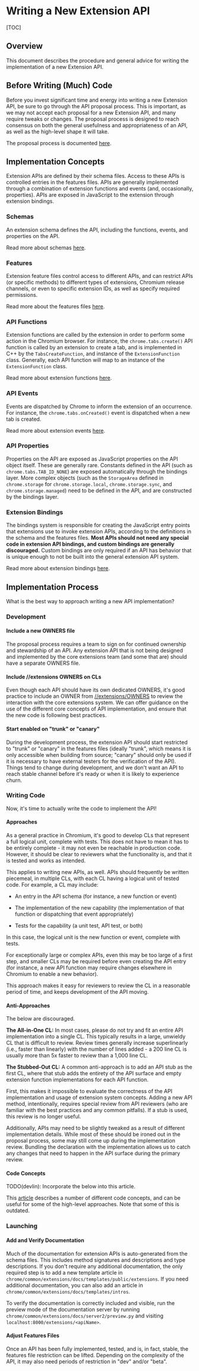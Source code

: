 # Writing a New Extension API

[TOC]

## Overview
This document describes the procedure and general advice for writing the
implementation of a new Extension API.

## Before Writing (Much) Code
Before you invest significant time and energy into writing a new Extension API,
be sure to go through the API proposal process.  This is important, as we may
not accept each proposal for a new Extension API, and many require tweaks or
changes.  The proposal process is designed to reach consensus on both the
general usefulness and appropriateness of an API, as well as the high-level
shape it will take.

The proposal process is documented [here](/extensions/docs/new_api_proposal.md).

## Implementation Concepts
Extension APIs are defined by their schema files.  Access to these APIs is
controlled entries in the features files.  APIs are generally implemented
through a combination of extension functions and events (and, occasionally,
properties).  APIs are exposed in JavaScript to the extension through extension
bindings.

### Schemas
An extension schema defines the API, including the functions, events, and
properties on the API.

Read more about schemas [here](/chrome/common/extensions/api/schemas.md).

### Features
Extension feature files control access to different APIs, and can restrict APIs
(or specific methods) to different types of extensions, Chromium release
channels, or even to specific extension IDs, as well as specify required
permissions.

Read more about the features files
[here](/chrome/common/extensions/api/_features.md).

### API Functions
Extension functions are called by the extension in order to perform some action
in the Chromium browser.  For instance, the `chrome.tabs.create()` API function
is called by an extension to create a tab, and is implemented in C++ by the
`TabsCreateFunction`, and instance of the `ExtensionFunction` class.  Generally,
each API function will map to an instance of the `ExtensionFunction` class.

Read more about extension functions [here](/extensions/docs/api_functions.md).

### API Events
Events are dispatched by Chrome to inform the extension of an occurrence.  For
instance, the `chrome.tabs.onCreated()` event is dispatched when a new tab is
created.

Read more about extension events [here](/extensions/docs/events.md).

### API Properties
Properties on the API are exposed as JavaScript properties on the API object
itself.  These are generally rare.  Constants defined in the API (such as
`chrome.tabs.TAB_ID_NONE`) are exposed automatically through the bindings layer.
More complex objects (such as the `StorageArea` defined in `chrome.storage` for
`chrome.storage.local`, `chrome.storage.sync`, and `chrome.storage.managed`)
need to be defined in the API, and are constructed by the bindings layer.

### Extension Bindings
The bindings system is responsible for creating the JavaScript entry points
that extensions use to invoke extension APIs, according to the definitions in
the schema and the features files.  **Most APIs should not need any special code
in extension API bindings, and custom bindings are generally discouraged.**
Custom bindings are only required if an API has behavior that is unique enough
to not be built into the general extension API system.

Read more about extension bindings [here](/extensions/renderer/bindings.md).

## Implementation Process
What is the best way to approach writing a new API implementation?

### Development
#### Include a new OWNERS file
The proposal process requires a team to sign on for continued ownership and
stewardship of an API.  Any extension API that is not being designed and
implemented by the core extensions team (and some that are) should have a
separate OWNERS file.

#### Include //extensions OWNERS on CLs
Even though each API should have its own dedicated OWNERS, it's good practice
to include an OWNER from [//extensions/OWNERS](/extensions/OWNERS) to review the
interaction with the core extensions system.  We can offer guidance on the use
of the different core concepts of API implementation, and ensure that the new
code is following best practices.

#### Start enabled on "trunk" or "canary"
During the development process, the extension API should start restricted to
"trunk" or "canary" in the features files (ideally "trunk", which means it is
only accessible when building from source; "canary" should only be used if it
is necessary to have external testers for the verification of the API).  Things
tend to change during development, and we don't want an API to reach stable
channel before it's ready or when it is likely to experience churn.

### Writing Code
Now, it's time to actually write the code to implement the API!

#### Approaches
As a general practice in Chromium, it's good to develop CLs that represent a
full logical unit, complete with tests.  This does not have to mean it has to
be entirely complete - it may not even be reachable in production code.
However, it should be clear to reviewers what the functionality is, and that it
is tested and works as intended.

This applies to writing new APIs, as well. APIs should frequently be written
piecemeal, in multiple CLs, with each CL having a logical unit of tested code.
For example, a CL may include:
* An entry in the API schema (for instance, a new function or event)

* The implementation of the new capability (the implementation of that function
  or dispatching that event appropriately)

* Tests for the capability (a unit test, API test, or both)

In this case, the logical unit is the new function or event, complete with tests.

For exceptionally large or complex APIs, even this may be too large of a first
step, and smaller CLs may be required before even creating the API entry (for
instance, a new API function may require changes elsewhere in Chromium to
enable a new behavior).

This approach makes it easy for reviewers to review the CL in a reasonable
period of time, and keeps development of the API moving.

#### Anti-Approaches
The below are discouraged.

**The All-in-One CL:**
In most cases, please do not try and fit an entire API implementation into a
single CL.  This typically results in a large, unwieldy CL that is difficult to
review.  Review times generally increase superlinearly (i.e., faster than
linearly) with the number of lines added - a 200 line CL is usually more than
5x faster to review than a 1,000 line CL.

**The Stubbed-Out CL:**
A common anti-approach is to add an API stub as the first CL, where that stub
adds the entirety of the API surface and empty extension function
implementations for each API function.

First, this makes it impossible to evaluate the correctness of the API
implementation and usage of extension system concepts.  Adding a new API
method, intentionally, requires special review from API reviewers (who are
familiar with the best practices and any common pitfalls).  If a stub is used,
this review is no longer useful.

Additionally, APIs may need to be slightly tweaked as a result of different
implementation details.  While most of these should be ironed out in the
proposal process, some may still come up during the implementation review.
Bundling the declaration with the implementation allows us to catch any changes
that need to happen in the API surface during the primary review.

#### Code Concepts
TODO(devlin): Incorporate the below into this article.

This [article](https://www.chromium.org/developers/design-documents/extensions/proposed-changes/creating-new-apis)
describes a number of different code concepts, and can be useful for some of
the high-level approaches.  Note that some of this is outdated.

### Launching

#### Add and Verify Documentation
Much of the documentation for extension APIs is auto-generated from the schema
files.  This includes method signatures and descriptions and type descriptions.
If you don't require any additional documentation, the only required step is to
add a new template article in
`chrome/common/extensions/docs/templates/public/extensions`.  If you need
additional documentation, you can also add an article in
`chrome/common/extensions/docs/templates/intros`.

To verify the documentation is correctly included and visible, run the preview
mode of the documentation server by running
`chrome/common/extensions/docs/server2/preview.py` and visiting
`localhost:8000/extensions/<apiName>`.

#### Adjust Features Files
Once an API has been fully implemented, tested, and is, in fact, stable, the
features file restriction can be lifted.  Depending on the complexity of the
API, it may also need periods of restriction in "dev" and/or "beta".

